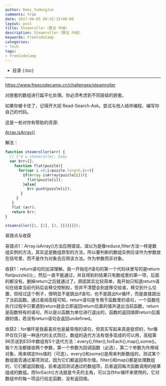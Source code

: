 ```yaml
---
author: Demi_YuHongJun
comments: true
date: 2017-06-05 09:42:32+00:00
layout: post
title: Steamroller（算法 中级）
description: Steamroller（算法 中级）
keywords: FreeCodeCamp
categories:
- Tech
tags:
- FreeCodeCamp
---
```

* 目录
{:toc}
---

https://www.freecodecamp.cn/challenges/steamroller

对嵌套的数组进行扁平化处理。你必须考虑到不同层级的嵌套。

如果你被卡住了，记得开大招 Read-Search-Ask。尝试与他人结伴编程、编写你自己的代码。

这是一些对你有帮助的资源:

[Array.isArray()](https://developer.mozilla.org/zh-CN/docs/Web/JavaScript/Reference/Global_Objects/Array/isArray)

解法：
```javascript
function steamroller(arr) {
  // I'm a steamroller, baby
  var brr=[];
    function flat(puzzle){
      for(var i =0;i<puzzle.length;i++){
        if(Array.isArray(puzzle[i])){
          flat(puzzle[i]);
        }else{
          brr.push(puzzle[i]);
       }
     }
   }
   flat (arr);
   return brr;
}

steamroller([1, [2], [3, [[4]]]]);

```

易错点与收获

易错点1：Array.isArray()方法应用错误，误以为是像reduce,filter方法一样是数组实例的方法，其实这是数组原型的方法，所以要判断的数组实例应该作为参数放在括号里，而不是作为对象去应用该方法。作为参数而非对象。

收获1：return语句的加深理解。我一开始在if语句的第一个代码块里写的是return flat(puzzle(i));，然后一直不能通过，并且得到的结果只有数组里的第一项，后面的都没有。删掉return之后就通过了。原因其实比较简单，我开始只知道return语句在结束当前代码后会移交控制权，但并不清楚会到底移交给谁，移交到什么位置，但经过这个例子，很明显不是跳出if语句，也不是跳出for循环，而是直接跳出了当前函数。通过查阅高程可知，return语句是专用于函数里的语句，一个函数在执行过程中只要遇到return就会立即返回return后面的值并退出当前函数，return是函数特有的语句，所以是以函数为单位进行退出的，函数的返回值即return后面跟的值，若没有return语句会返回undefined。

收获2：for循环是我最喜欢也是最常用的语句，但其实写起来真是挺烦的，for循环仅仅只是一种迭代的主式而已，数组的迭代方法有很多现成的可以用，高程第96页说到ES5中数组有5个迭代方法：every(),filter(),forEach(),map(),some()。每个方法都接收两个参数，第一个参数为回调函数（必选），第二个参数为作用域对象，用来绑定this值的（可选）。every()和some()是用来判断数组的，测试某个数组能否通过某项测试，因为它们都返回布尔值。filter()和map()都是处理数组的，它们都返回数组，前者返回测试通过的数组项，后者返回每次函数调用的结果组成的数组。而forEach()方法就是今天的主角，可以当作for循环来使用的，它对数组中的每一项运行给定函数，没有返回值。
